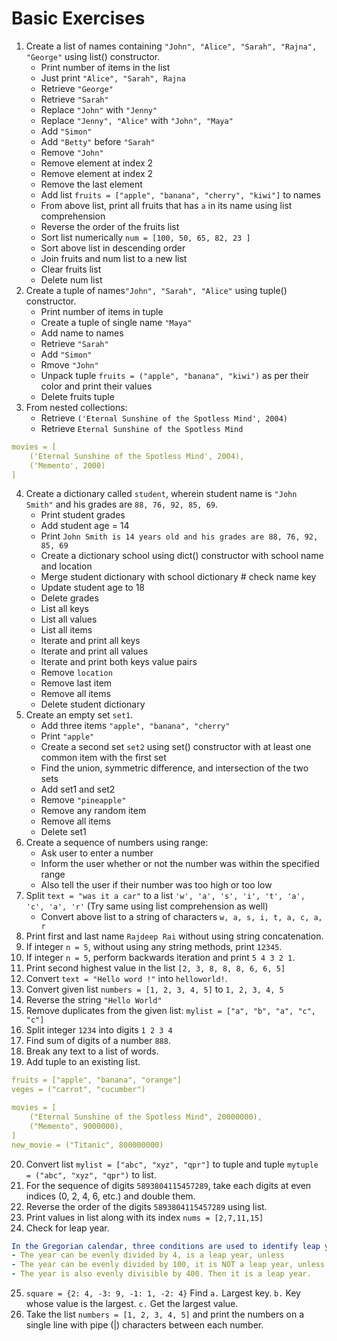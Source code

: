 # Basic Exercises

1. Create a list of names containing `"John", "Alice", "Sarah", "Rajna", "George"` using list() constructor.
     - Print number of items in the list
     - Just print `"Alice", "Sarah", Rajna`
     - Retrieve `"George"`       
     - Retrieve `"Sarah"`
     - Replace `"John"` with `"Jenny"`
     - Replace `"Jenny", "Alice"` with `"John", "Maya"`
     - Add `"Simon"`
     - Add `"Betty"` before `"Sarah"`
     - Remove `"John"`
     - Remove element at index 2
     - Remove element at index 2
     - Remove the last element
     - Add list `fruits = ["apple", "banana", "cherry", "kiwi"]` to names
     - From above list, print all fruits that has `a` in its name using list comprehension
     - Reverse the order of the fruits list
     - Sort list numerically `num = [100, 50, 65, 82, 23 ]`
     - Sort above list in descending order
     - Join fruits and num list to a new list
     - Clear fruits list
     - Delete num list
2. Create a tuple of names`"John", "Sarah", "Alice"` using tuple() constructor.
     - Print number of items in tuple
     - Create a tuple of single name `"Maya"`
     - Add name to names
     - Retrieve `"Sarah"`
     - Add `"Simon"`
     - Rmove `"John"`
     - Unpack tuple `fruits = ("apple", "banana", "kiwi")` as per their color and print their values
     - Delete fruits tuple
3. From nested collections:
     - Retrieve `('Eternal Sunshine of the Spotless Mind', 2004)`
     - Retrieve `Eternal Sunshine of the Spotless Mind`
```yaml
movies = [
    ('Eternal Sunshine of the Spotless Mind', 2004),
    ('Memento', 2000)
]
```
4. Create a dictionary called `student`, wherein student name is `"John Smith"` and his grades are `88, 76, 92, 85, 69`.
     - Print student grades
     - Add student age = 14
     - Print `John Smith is 14 years old and his grades are 88, 76, 92, 85, 69`
     - Create a dictionary school using dict() constructor with school name and location
     - Merge student dictionary with school dictionary     # check name key
     - Update student age to 18
     - Delete grades
     - List all keys
     - List all values
     - List all items
     - Iterate and print all keys
     - Iterate and print all values
     - Iterate and print both keys value pairs
     - Remove `location`
     - Remove last item
     - Remove all items
     - Delete student dictionary
5. Create an empty set `set1`.
     - Add three items `"apple", "banana", "cherry"`
     - Print `"apple"` 
     - Create a second set `set2` using set() constructor with at least one common item with the first set
     - Find the union, symmetric difference, and intersection of the two sets
     - Add set1 and set2
     - Remove `"pineapple"`
     - Remove any random item
     - Remove all items
     - Delete set1
6. Create a sequence of numbers using range:
     - Ask user to enter a number
     - Inform the user whether or not the number was within the specified range
     - Also tell the user if their number was too high or too low
7. Split `text = "was it a car"` to  a list `'w', 'a', 's', 'i', 't', 'a', 'c', 'a', 'r'` (Try same using list comprehension as well)
     - Convert above list to a string of characters `w, a, s, i, t, a, c, a, r`
8. Print first and last name `Rajdeep Rai` without using string concatenation.
9. If integer `n = 5`, without using any string methods, print `12345`.
10. If integer `n = 5`, perform backwards iteration and print `5 4 3 2 1`.
11. Print second highest value in the list `[2, 3, 8, 8, 8, 6, 6, 5]`
12. Convert `text = "Hello word !"` into `helloworld!`.
13. Convert given list `numbers = [1, 2, 3, 4, 5]` to `1, 2, 3, 4, 5`
14. Reverse the string `"Hello World"`
15. Remove duplicates from the given list: `mylist = ["a", "b", "a", "c", "c"]`
16. Split integer `1234` into digits `1 2 3 4`
17. Find sum of digits of a number `888`.
18. Break any text to a list of words.
19. Add tuple to an existing list.
```yaml
fruits = ["apple", "banana", "orange"]
veges = ("carrot", "cucumber")
```
```yaml
movies = [
    ("Eternal Sunshine of the Spotless Mind", 20000000),
    ("Memento", 9000000),
]
new_movie = ("Titanic", 800000000)
```
20. Convert list `mylist = ["abc", "xyz", "qpr"]` to tuple and tuple `mytuple = ("abc", "xyz", "qpr")` to list.
21. For the sequence of digits `5893804115457289`, take each digits at even indices (0, 2, 4, 6, etc.) and double them.
22. Reverse the order of the digits `5893804115457289` using list.
23. Print values in list along with its index `nums = [2,7,11,15]`
24. Check for leap year.
```yaml
In the Gregorian calendar, three conditions are used to identify leap years:
- The year can be evenly divided by 4, is a leap year, unless
- The year can be evenly divided by 100, it is NOT a leap year, unless
- The year is also evenly divisible by 400. Then it is a leap year.
```
25. `square = {2: 4, -3: 9, -1: 1, -2: 4}` Find `a.` Largest key. `b.` Key whose value is the largest. `c.` Get the largest value.
26. Take the list `numbers = [1, 2, 3, 4, 5]` and print the numbers on a single line with pipe (|) characters between each number. 
